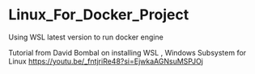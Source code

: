 # Linux_For_Docker_Project
Using WSL latest version to run docker engine

Tutorial from David Bombal on installing WSL , Windows Subsystem for Linux
https://youtu.be/_fntjriRe48?si=EjwkaAGNsuMSPJOj
